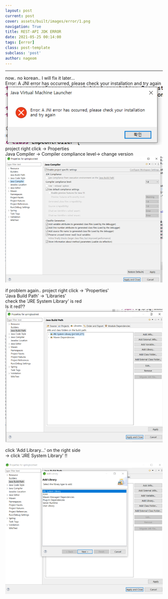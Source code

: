 ```yaml
---
layout: post
current: post
cover: assets/built/images/error/1.png
navigation: True
title: REST-API JDK ERROR
date: 2021-05-25 00:14:00
tags: [error]
class: post-template
subclass: 'post'
author: nageom
---
```

***


now.. no korean.. 
I will fix it later...   
Error: A JNI error has occurred, please check your installation and try again
![ex_screenshot](../../assets/built/images/error/1.png)
project right click -> Properties      
Java Compiler -> Compiler compliance level-> change version
![ex_screenshot](../../assets/built/images/error/2.png)

if problem again.. 
project right click -> 'Properties'   
'Java Build Path' -> 'Libraries'   
check the 'JRE System Library' is red     
Is it red??   
![ex_screenshot](../../assets/built/images/error/3.png)

click 'Add Library...' on the right side   
->  click 'JRE System Library' !! 

![ex_screenshot](../../assets/built/images/error/4.png)








 




 
